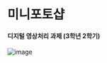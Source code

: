 # 미니포토샵

#### 디지털 영상처리 과제 (3학년 2학기)
![image](https://user-images.githubusercontent.com/59634669/124347193-3e764500-dc1e-11eb-9a1f-1eddc321c3f7.png)


